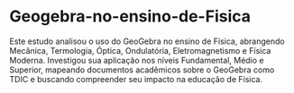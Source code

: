 # Geogebra-no-ensino-de-Fisica
Este estudo analisou o uso do GeoGebra no ensino de Física, abrangendo Mecânica, Termologia, Óptica, Ondulatória, Eletromagnetismo e Física Moderna. Investigou sua aplicação nos níveis Fundamental, Médio e Superior, mapeando documentos acadêmicos sobre o GeoGebra como TDIC e buscando compreender seu impacto na educação de Física.     
